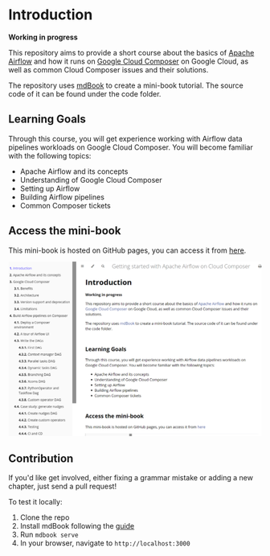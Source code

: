 # Introduction

**Working in progress**

This repository aims to provide a short course about the basics of [Apache Airflow](https://airflow.apache.org/) and how it runs on [Google Cloud Composer](https://cloud.google.com/composer) on Google Cloud, as well as common Cloud Composer issues and their solutions.

The repository uses [mdBook](https://rust-lang.github.io/mdBook/) to create a mini-book tutorial. The source code of it can be found under the code folder.

## Learning Goals

Through this course, you will get experience working with Airflow data pipelines workloads on Google Cloud Composer. You will become familiar with the following topics:

* Apache Airflow and its concepts
* Understanding of Google Cloud Composer
* Setting up Airflow
* Building Airflow pipelines
* Common Composer tickets

## Access the mini-book

This mini-book is hosted on GitHub pages, you can access it from [here](https://doitintl.github.io/doit-composer-airflow-training/index.html).

![mdbook website](mdbook-website.png)


## Contribution

If you'd like get involved, either fixing a grammar mistake or adding a new chapter, just send a pull request!

To test it locally:
1. Clone the repo
2. Install mdBook following the [guide](https://github.com/rust-lang/mdBook#installation)
3. Run `mdbook serve`
4. In your browser, navigate to `http://localhost:3000`
